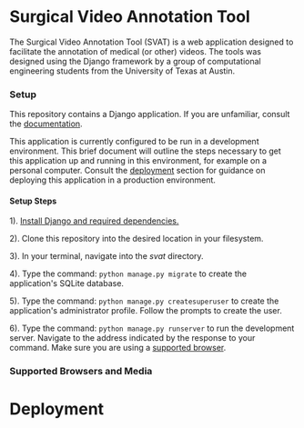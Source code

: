 # Surgical Video Annotation Tool

The Surgical Video Annotation Tool (SVAT) is a web application designed to facilitate the annotation of medical (or other) videos. The tools was designed using the Django framework by a group of computational engineering students from the University of Texas at Austin.

### Setup

This repository contains a Django application. If you are unfamiliar, consult the [documentation](https://docs.djangoproject.com/en/3.2/).

This application is currently configured to be run in a development environment. This brief document will outline the steps necessary to get this application up and running in this environment, for example on a personal computer. Consult the [deployment](#deployment) section for guidance on deploying this application in a production environment.

#### Setup Steps

1). [Install Django and required dependencies.](https://docs.djangoproject.com/en/3.2/intro/install/)

2). Clone this repository into the desired location in your filesystem. 

3). In your terminal, navigate into the *svat* directory.

4). Type the command: `python manage.py migrate` to create the application's SQLite database.

5). Type the command: `python manage.py createsuperuser` to create the application's administrator profile. Follow the prompts to create the user.

6). Type the command: `python manage.py runserver` to run the development server. Navigate to the address indicated by the response to your command. Make sure you are using a [supported browser](#supported-browsers-and-media).

### Supported Browsers and Media

# Deployment





  
